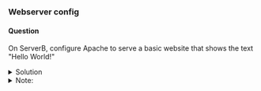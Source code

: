 ### Webserver config

#### Question  
On ServerB, configure Apache to serve a basic website that shows the text "Hello World!"

<details><summary> Solution </summary>

1. To update the software packages installed on the system, run:
```
# dnf update -y
```

2. To install the Apache HTTP Server on the system, run:
```
# dnf install httpd -y
```

3. To enable and start the Apache web server, run:
```
# systemctl enable --now httpd
```

4. Edit the file index.html located in the “/var/www/html/”:
Add the following line:
Hello World!

5. To restart the Apache web server, run:
```
# systemctl restart httpd
```

6. To list all active firewall rules in the default zone, run:
```
# firewall-cmd --list-all
```

7. To add permanent rules to the firewall configuration to allow incoming HTTP and HTTPS traffic on the public zone and to reload the fierwall configuration, run:
```
firewall-cmd --zone=public --add-service=http --permanent
firewall-cmd --zone=public --add-service=https --permanent
firewall-cmd --reload
```

8. Verify by running:
```
curl http://localhost
```

</details>

<details><summary> Note: </summary>
Note:
    To serve over HTTPS, Apache needs to be configured with SSL/TLS. This involves generating or obtaining an SSL certificate and configuring .. Apache to use this certificate for HTTPS connections. If Apache isn’t configured to serve over HTTPS (port 443), you’ll get a “Connection refused” .. error when trying to access https://localhost/, even if the firewall is correctly configured.

    To resolve this issue, you would need to configure SSL for Apache. This typically involves steps like installing mod_ssl, generating or obtaining an SSL certificate, and configuring your Apache virtual host to use SSL.
</details>
